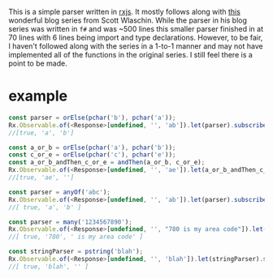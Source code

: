 This is a simple parser written in [rxjs](https://github.com/ReactiveX/rxjs). It mostly follows along with [this](https://fsharpforfunandprofit.com/series/understanding-parser-combinators.html) wonderful blog series from Scott Wlaschin.
While the parser in his blog series was written in `f#` and was ~500 lines this smaller parser finished in at 70 lines with 6 lines being import and type declarations. However, to be fair, I haven't followed along with the series in a 1-to-1 manner and may not have implemented all of the functions in the original series. I still feel there is a point to be made.

# example

```js
const parser = orElse(pchar('b'), pchar('a'));
Rx.Observable.of(<Response>[undefined, '', 'ab']).let(parser).subscribe( val => console.log(val));
//[true, 'a', 'b']

const a_or_b = orElse(pchar('a'), pchar('b'));
const c_or_e = orElse(pchar('c'), pchar('e'));
const a_or_b_andThen_c_or_e = andThen(a_or_b, c_or_e);
Rx.Observable.of(<Response>[undefined, '', 'ae']).let(a_or_b_andThen_c_or_e).subscribe( val => console.log(val));
//[true, 'ae', '']

const parser = anyOf('abc');
Rx.Observable.of(<Response>[undefined, '', 'ab']).let(parser).subscribe( val => console.log(val));
//[ true, 'a', 'b' ]

const parser = many('1234567890');
Rx.Observable.of(<Response>[undefined, '', "780 is my area code"]).let(parser).subscribe( val => console.log(val));
//[ true, '780', ' is my area code' ]

const stringParser = pstring('blah');
Rx.Observable.of(<Response>[undefined, '', 'blah']).let(stringParser).subscribe( val => console.log(val));
//[ true, 'blah', '' ]
```